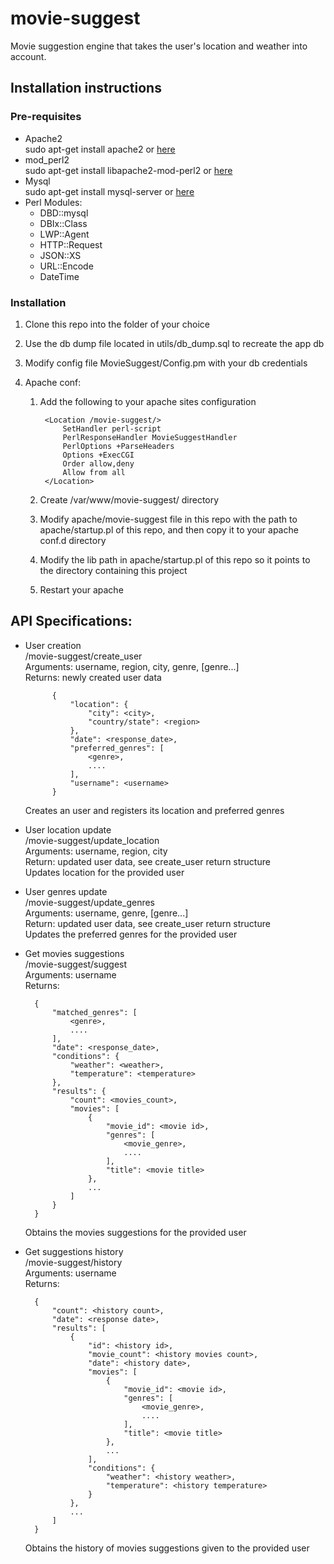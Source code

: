 movie-suggest
=============

Movie suggestion engine that takes the user's location and weather into account.


Installation instructions
-----------

### Pre-requisites  
* Apache2    
	sudo apt-get install apache2 or [here](http://httpd.apache.org/)
* mod_perl2   
	sudo apt-get install libapache2-mod-perl2 or [here](http://perl.apache.org/docs/2.0/user/intro/start_fast.html)
* Mysql   
	sudo apt-get install mysql-server or [here](http://dev.mysql.com/)
* Perl Modules:   
	* DBD::mysql
	* DBIx::Class  
	* LWP::Agent  
	* HTTP::Request  
	* JSON::XS  
	* URL::Encode  
	* DateTime  

### Installation  
1. Clone this repo into the folder of your choice
2. Use the db dump file located in utils/db_dump.sql to recreate the app db
3. Modify config file MovieSuggest/Config.pm with your db credentials
4. Apache conf:
	
	1. Add the following to your apache sites configuration

	    	<Location /movie-suggest/>  
	      		SetHandler perl-script  
	      		PerlResponseHandler MovieSuggestHandler  
	      		PerlOptions +ParseHeaders  
	      		Options +ExecCGI  
	      		Order allow,deny  
	      		Allow from all   
	    	</Location>  

	2. Create /var/www/movie-suggest/ directory

    3. Modify apache/movie-suggest file in this repo with the path to apache/startup.pl of this repo, and then copy it to your apache conf.d directory  

    4. Modify the lib path in apache/startup.pl of this repo so it points to the directory containing this project   

    5. Restart your apache

API Specifications:
-----------

* User creation  
	/movie-suggest/create_user  
	Arguments: username, region, city, genre, [genre...]   
	Returns: newly created user data

			{
	    		"location": {
	        		"city": <city>,
	        		"country/state": <region>
	    		},
	    		"date": <response_date>,
	    		"preferred_genres": [
	        		<genre>,
	        		....
	    		],
	    		"username": <username>
			}

	Creates an user and registers its location and preferred genres  

* User location update  
	/movie-suggest/update_location  
	Arguments: username, region, city    
	Return: updated user data, see create_user return structure   
	Updates location for the provided user 

* User genres update  
	/movie-suggest/update_genres  
	Arguments: username, genre, [genre...]   
	Return: updated user data, see create_user return structure   
	Updates the preferred genres for the provided user  

* Get movies suggestions  
	/movie-suggest/suggest  
	Arguments: username  
	Returns:  

	    {
    		"matched_genres": [
        		<genre>,
        		.... 
    		],
    		"date": <response_date>,
    		"conditions": {
        		"weather": <weather>,
        		"temperature": <temperature>
    		},
    		"results": {
        		"count": <movies_count>,
        		"movies": [
            		{
                		"movie_id": <movie id>,
                		"genres": [
                    		<movie_genre>,
                    		....
                		],
                		"title": <movie title>
            		},
            		...
        		]
    		}
		}
	Obtains the movies suggestions for the provided user  

* Get suggestions history  
	/movie-suggest/history  
	Arguments: username   
	Returns:
	   
		{
		    "count": <history count>,
		    "date": <response date>,
		    "results": [
		        {
		            "id": <history id>,
		            "movie_count": <history movies count>,
		            "date": <history date>,
	        		"movies": [
	            		{
	                		"movie_id": <movie id>,
	                		"genres": [
	                    		<movie_genre>,
	                    		....
	                		],
	                		"title": <movie title>
	            		},
	            		...
	        		], 
		            "conditions": {
		                "weather": <history weather>,
		                "temperature": <history temperature>
		            }
		        },
		        ...
		    ]
		}	

	Obtains the history of movies suggestions given to the provided user   


